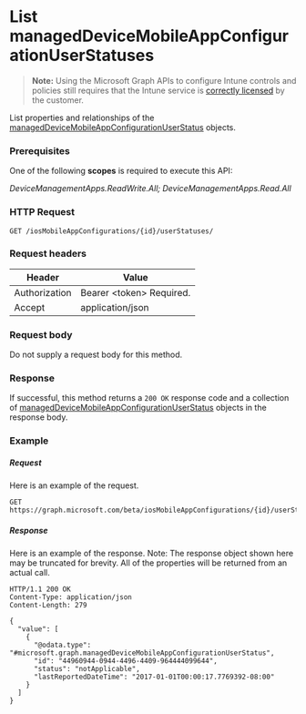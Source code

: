 ﻿# List managedDeviceMobileAppConfigurationUserStatuses> **Note:** Using the Microsoft Graph APIs to configure Intune controls and policies still requires that the Intune service is [correctly licensed](https://www.microsoft.com/en-us/cloud-platform/microsoft-intune-pricing) by the customer.
List properties and relationships of the [managedDeviceMobileAppConfigurationUserStatus](../resources/intune_apps_manageddevicemobileappconfigurationuserstatus.md) objects.
### Prerequisites
One of the following **scopes** is required to execute this API:

*DeviceManagementApps.ReadWrite.All; DeviceManagementApps.Read.All*
### HTTP Request
<!-- {
  "blockType": "ignored"
}
-->
```http
GET /iosMobileAppConfigurations/{id}/userStatuses/
```

### Request headers
|Header|Value|
|---|---|
|Authorization|Bearer &lt;token&gt; Required.|
|Accept|application/json|

### Request body
Do not supply a request body for this method.

### Response
If successful, this method returns a `200 OK` response code and a collection of [managedDeviceMobileAppConfigurationUserStatus](../resources/intune_apps_manageddevicemobileappconfigurationuserstatus.md) objects in the response body.

### Example
##### Request
Here is an example of the request.
```http
GET https://graph.microsoft.com/beta/iosMobileAppConfigurations/{id}/userStatuses/
```

##### Response
Here is an example of the response. Note: The response object shown here may be truncated for brevity. All of the properties will be returned from an actual call.
```http
HTTP/1.1 200 OK
Content-Type: application/json
Content-Length: 279

{
  "value": [
    {
      "@odata.type": "#microsoft.graph.managedDeviceMobileAppConfigurationUserStatus",
      "id": "44960944-0944-4496-4409-964444099644",
      "status": "notApplicable",
      "lastReportedDateTime": "2017-01-01T00:00:17.7769392-08:00"
    }
  ]
}
```



